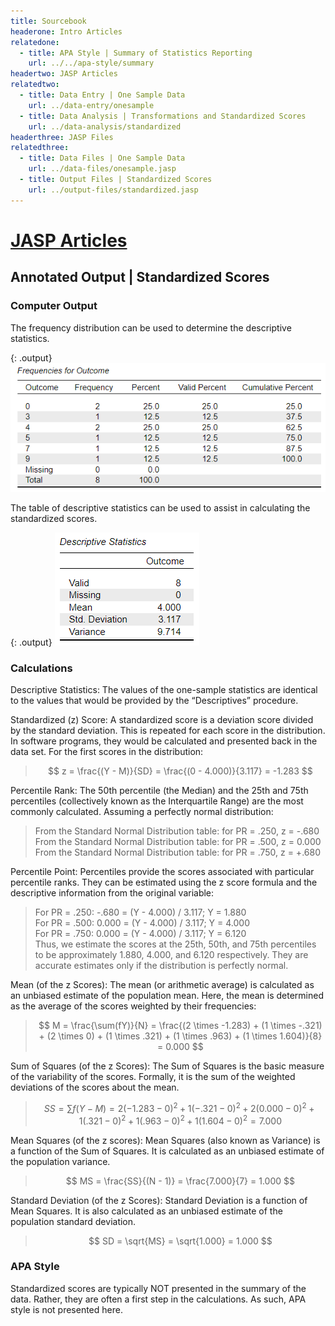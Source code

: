 ```yaml
---
title: Sourcebook
headerone: Intro Articles
relatedone:
  - title: APA Style | Summary of Statistics Reporting
    url: ../../apa-style/summary
headertwo: JASP Articles
relatedtwo:
  - title: Data Entry | One Sample Data
    url: ../data-entry/onesample
  - title: Data Analysis | Transformations and Standardized Scores
    url: ../data-analysis/standardized
headerthree: JASP Files
relatedthree:
  - title: Data Files | One Sample Data
    url: ../data-files/onesample.jasp
  - title: Output Files | Standardized Scores
    url: ../output-files/standardized.jasp
---
```


# [JASP Articles](../index.md)

## Annotated Output | Standardized Scores

### Computer Output

The frequency distribution can be used to determine the descriptive statistics.

{: .output}
![Screenshot of frequency table](standardized2.png)

The table of descriptive statistics can be used to assist in calculating the standardized scores.

{: .output}
![Screenshot of descriptive table](standardized3.png)

### Calculations

Descriptive Statistics: The values of the one-sample statistics are identical to the values that would be provided by the “Descriptives” procedure.

Standardized (z) Score: A standardized score is a deviation score divided by the standard deviation. This is repeated for each score in the distribution. In software programs, they would be calculated and presented back in the data set. For the first scores in the distribution:

> $$ z = \frac{(Y - M)}{SD} = \frac{(0 - 4.000)}{3.117} = -1.283 $$

Percentile Rank: The 50th percentile (the Median) and the 25th and 75th percentiles (collectively known as the Interquartile Range) are the most commonly calculated. Assuming a perfectly normal distribution:

> From the Standard Normal Distribution table: for PR = .250, z = -.680  
> From the Standard Normal Distribution table: for PR = .500, z = 0.000  
> From the Standard Normal Distribution table: for PR = .750, z = +.680

Percentile Point: Percentiles provide the scores associated with particular percentile ranks. They can be estimated using the z score formula and the descriptive information from the original variable:

> For PR = .250: -.680 = (Y - 4.000) / 3.117; Y = 1.880  
> For PR = .500: 0.000 = (Y - 4.000) / 3.117; Y = 4.000  
> For PR = .750: 0.000 = (Y - 4.000) / 3.117; Y = 6.120  
> Thus, we estimate the scores at the 25th, 50th, and 75th percentiles to be approximately 1.880, 4.000, and 6.120 respectively. They are accurate estimates only if the distribution is perfectly normal.

Mean (of the z Scores): The mean (or arithmetic average) is calculated as an unbiased estimate of the population mean. Here, the mean is determined as the average of the scores weighted by their frequencies:

> $$ M = \frac{\sum(fY)}{N} = \frac{(2 \times -1.283) + (1 \times -.321) + (2 \times 0) + (1 \times .321) + (1 \times .963) + (1 \times 1.604)}{8} = 0.000 $$

Sum of Squares (of the z Scores): The Sum of Squares is the basic measure of the variability of the scores. Formally, it is the sum of the weighted deviations of the scores about the mean.

> $$ SS = \sum f (Y - M) = 2 (-1.283 - 0)^2 + 1(-.321 - 0)^2 + 2(0.000 - 0)^2 + 1(.321 - 0)^2 + 1(.963 - 0)^2 + 1(1.604 - 0)^2 = 7.000 $$

Mean Squares (of the z scores): Mean Squares (also known as Variance) is a function of the Sum of Squares. It is calculated as an unbiased estimate of the population variance.

> $$ MS = \frac{SS}{(N - 1)} = \frac{7.000}{7} = 1.000 $$

Standard Deviation (of the z Scores): Standard Deviation is a function of Mean Squares. It is also calculated as an unbiased estimate of the population standard deviation.

> $$ SD = \sqrt{MS} = \sqrt{1.000} = 1.000 $$

### APA Style

Standardized scores are typically NOT presented in the summary of the data. Rather, they are often a first step in the calculations. As such, APA style is not presented here.
